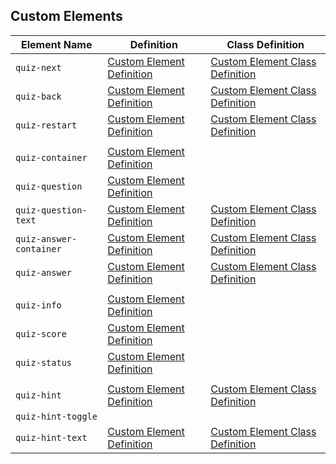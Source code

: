 ## Custom Elements

| Element Name            | Definition                                                              | Class Definition                                                             |
| ----------------------- | ----------------------------------------------------------------------- | ---------------------------------------------------------------------------- |
| `quiz-next`             | [Custom Element Definition](../src/public/javascripts/elements.js#L105) | [Custom Element Class Definition](../src/public/javascripts/elements.js#L9)  |
| `quiz-back`             | [Custom Element Definition](../src/public/javascripts/elements.js#L106) | [Custom Element Class Definition](../src/public/javascripts/elements.js#L25) |
| `quiz-restart`          | [Custom Element Definition](../src/public/javascripts/elements.js#L107) | [Custom Element Class Definition](../src/public/javascripts/elements.js#L41) |
|                         |                                                                         |                                                                              |
| `quiz-container`        | [Custom Element Definition](../src/public/javascripts/elements.js#L109) |                                                                              |
| `quiz-question`         | [Custom Element Definition](../src/public/javascripts/elements.js#L110) |                                                                              |
| `quiz-question-text`    | [Custom Element Definition](../src/public/javascripts/elements.js#L110) | [Custom Element Class Definition](../src/public/javascripts/elements.js#L75) |
| `quiz-answer-container` | [Custom Element Definition](../src/public/javascripts/elements.js#L112) | [Custom Element Class Definition](../src/public/javascripts/elements.js#L86) |
| `quiz-answer`           | [Custom Element Definition](../src/public/javascripts/elements.js#L113) | [Custom Element Class Definition](../src/public/javascripts/elements.js#L91) |
|                         |                                                                         |                                                                              |
| `quiz-info`             | [Custom Element Definition](../src/public/javascripts/elements.js#L115) |                                                                              |
| `quiz-score`            | [Custom Element Definition](../src/public/javascripts/elements.js#L116) |                                                                              |
| `quiz-status`           | [Custom Element Definition](../src/public/javascripts/elements.js#L117) |                                                                              |
|                         |                                                                         |                                                                              |
| `quiz-hint`             | [Custom Element Definition](../src/public/javascripts/elements.js#L119) | [Custom Element Class Definition](../src/public/javascripts/elements.js#L57) |
| `quiz-hint-toggle`      |                                                                         |
| `quiz-hint-text`        | [Custom Element Definition](../src/public/javascripts/elements.js#L121) | [Custom Element Class Definition](../src/public/javascripts/elements.js#L96) |
